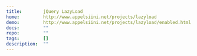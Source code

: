 ```yaml
---
title:        jQuery LazyLoad
home:         http://www.appelsiini.net/projects/lazyload
demo:         http://www.appelsiini.net/projects/lazyload/enabled.html
docs:         ""
repo:         ""
tags:         []
description:  ""
---
```


